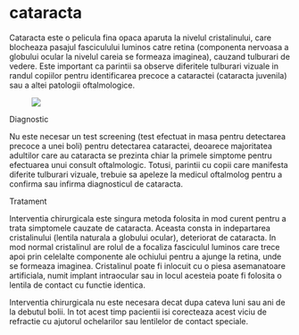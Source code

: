 
# cataracta
Cataracta este o pelicula fina opaca aparuta la nivelul cristalinului, care blocheaza pasajul fasciculului luminos catre retina (componenta nervoasa a globului ocular la nivelul careia se formeaza imaginea), cauzand tulburari de vedere.
Este important ca parintii sa observe diferitele tulburari vizuale in randul copiilor pentru identificarea precoce a cataractei (cataracta juvenila) sau a altei patologii oftalmologice.
<figure class="left"><img src='http://www.cataracta.ro/img/cataracta1.jpg' /></figure>


Diagnostic

Nu este necesar un test screening (test efectuat in masa pentru detectarea precoce a unei boli) pentru detectarea cataractei, deoarece majoritatea adultilor care au cataracta se prezinta chiar la primele simptome pentru efectuarea unui consult oftalmologic. Totusi, parintii cu copii care manifesta diferite tulburari vizuale, trebuie sa apeleze la medicul oftalmolog pentru a confirma sau infirma diagnosticul de cataracta.


Tratament

Interventia chirurgicala este singura metoda folosita in mod curent pentru a trata simptomele cauzate de cataracta. Aceasta consta in indepartarea cristalinului (lentila naturala a globului ocular), deteriorat de cataracta. In mod normal cristalinul are rolul de a focaliza fasciculul luminos care trece apoi prin celelalte componente ale ochiului pentru a ajunge la retina, unde se formeaza imaginea. Cristalinul poate fi inlocuit cu o piesa asemanatoare artificiala, numit implant intraocular sau in locul acesteia poate fi folosita o lentila de contact cu functie identica.

Interventia chirurgicala nu este necesara decat dupa cateva luni sau ani de la debutul bolii. In tot acest timp pacientii isi corecteaza acest viciu de refractie cu ajutorul ochelarilor sau lentilelor de contact speciale.
 
